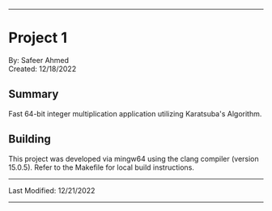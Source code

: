 
---

# Project 1

By: Safeer Ahmed <br />
Created: 12/18/2022

## Summary

<p> Fast 64-bit integer multiplication application utilizing Karatsuba's Algorithm. <p/>

## Building

<p> This project was developed via mingw64 using the clang compiler (version 15.0.5).
    Refer to the Makefile for local build instructions.  <p/>

---

Last Modified: 12/21/2022

---
